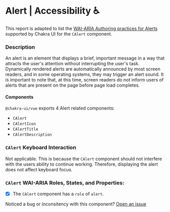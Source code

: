 # Alert | Accessibility ♿️

This report is adapted to list the [WAI-ARIA Authoring practices for Alerts](https://www.w3.org/TR/wai-aria-practices-1.2/#accordion) supported by Chakra UI for the `CAlert` component.

### Description
An alert is an element that displays a brief, important message in a way that attracts the user's attention without interrupting the user's task. Dynamically rendered alerts are automatically announced by most screen readers, and in some operating systems, they may trigger an alert sound. It is important to note that, at this time, screen readers do not inform users of alerts that are present on the page before page load completes.

#### Components
`@chakra-ui/vue` exports 4 Alert related components:
- `CAlert`
- `CAlertIcon`
- `CAlertTitle`
- `CAlertDescription`

### `CAlert` Keyboard Interaction
Not applicable. This is because the `CAlert` component should not interfere with the users ability
to continue working. Therefore, displaying the alert does not affect keyboard focus.

### `CAlert` WAI-ARIA Roles, States, and Properties:
- [x] The `CAlert` component has a `role` of `alert`.

Noticed a bug or inconsitency with this component? [Open an issue](https://github.com/chakra-ui/chakra-ui-vue/issues/new/choose)